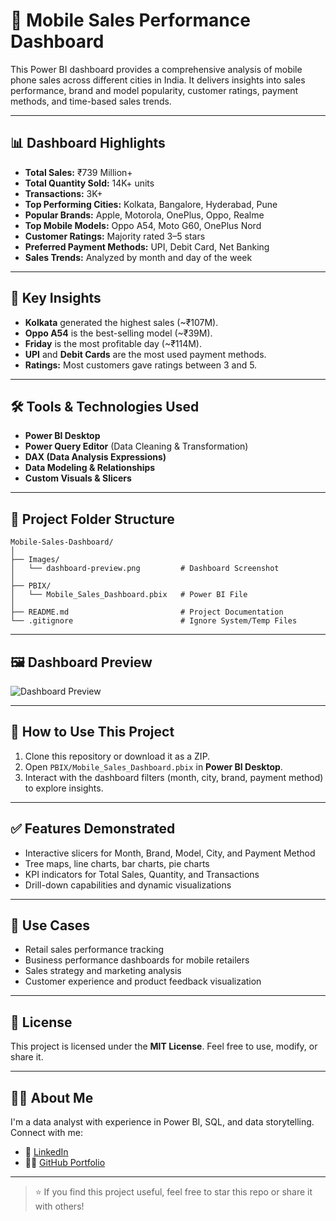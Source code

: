 # 📱 Mobile Sales Performance Dashboard

This Power BI dashboard provides a comprehensive analysis of mobile phone sales across different cities in India. It delivers insights into sales performance, brand and model popularity, customer ratings, payment methods, and time-based sales trends.

---

## 📊 Dashboard Highlights

- **Total Sales:** ₹739 Million+
- **Total Quantity Sold:** 14K+ units
- **Transactions:** 3K+
- **Top Performing Cities:** Kolkata, Bangalore, Hyderabad, Pune
- **Popular Brands:** Apple, Motorola, OnePlus, Oppo, Realme
- **Top Mobile Models:** Oppo A54, Moto G60, OnePlus Nord
- **Customer Ratings:** Majority rated 3–5 stars
- **Preferred Payment Methods:** UPI, Debit Card, Net Banking
- **Sales Trends:** Analyzed by month and day of the week

---

## 🧠 Key Insights

- **Kolkata** generated the highest sales (~₹107M).
- **Oppo A54** is the best-selling model (~₹39M).
- **Friday** is the most profitable day (~₹114M).
- **UPI** and **Debit Cards** are the most used payment methods.
- **Ratings:** Most customers gave ratings between 3 and 5.

---

## 🛠️ Tools & Technologies Used

- **Power BI Desktop**
- **Power Query Editor** (Data Cleaning & Transformation)
- **DAX (Data Analysis Expressions)**
- **Data Modeling & Relationships**
- **Custom Visuals & Slicers**

---

## 📁 Project Folder Structure

```
Mobile-Sales-Dashboard/
│
├── Images/
│   └── dashboard-preview.png         # Dashboard Screenshot
│
├── PBIX/
│   └── Mobile_Sales_Dashboard.pbix   # Power BI File
│
├── README.md                         # Project Documentation
└── .gitignore                        # Ignore System/Temp Files
```

---

## 🖼️ Dashboard Preview

![Dashboard Preview](Images/dashboard-preview.png)

---

## 🚀 How to Use This Project

1. Clone this repository or download it as a ZIP.
2. Open `PBIX/Mobile_Sales_Dashboard.pbix` in **Power BI Desktop**.
3. Interact with the dashboard filters (month, city, brand, payment method) to explore insights.

---

## ✅ Features Demonstrated

- Interactive slicers for Month, Brand, Model, City, and Payment Method
- Tree maps, line charts, bar charts, pie charts
- KPI indicators for Total Sales, Quantity, and Transactions
- Drill-down capabilities and dynamic visualizations

---

## 📌 Use Cases

- Retail sales performance tracking
- Business performance dashboards for mobile retailers
- Sales strategy and marketing analysis
- Customer experience and product feedback visualization

---

## 📄 License

This project is licensed under the **MIT License**. Feel free to use, modify, or share it.

---

## 🙋‍♂️ About Me

I'm a data analyst with experience in Power BI, SQL, and data storytelling. Connect with me:

- 🔗 [LinkedIn](https://www.linkedin.com/)
- 🧑‍💻 [GitHub Portfolio](https://github.com/yourusername)

---

> ⭐ If you find this project useful, feel free to star this repo or share it with others!
